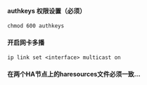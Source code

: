 #### authkeys 权限设置（必须）
`chmod 600 authkeys`
#### 开启网卡多播
`ip link set <interface> multicast on`
#### 在两个HA节点上的haresources文件必须一致...
